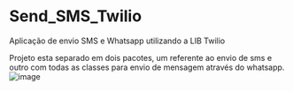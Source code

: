 # Send_SMS_Twilio
Aplicação de envio SMS e Whatsapp utilizando a LIB Twilio




 Projeto esta separado em dois pacotes, um referente ao envio de sms e outro com todas as classes para envio de mensagem através do whatsapp.
![image](https://github.com/user-attachments/assets/15ec1638-86a6-48e9-861e-0e88dc573bd1)


